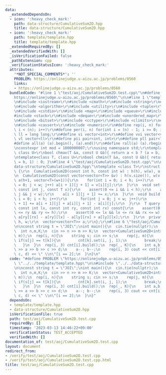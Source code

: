 ```yaml
---
data:
  _extendedDependsOn:
  - icon: ':heavy_check_mark:'
    path: data-structure/CumulativeSum2D.hpp
    title: data-structure/CumulativeSum2D.hpp
  - icon: ':heavy_check_mark:'
    path: template/template.hpp
    title: template/template.hpp
  _extendedRequiredBy: []
  _extendedVerifiedWith: []
  _isVerificationFailed: false
  _pathExtension: cpp
  _verificationStatusIcon: ':heavy_check_mark:'
  attributes:
    '*NOT_SPECIAL_COMMENTS*': ''
    PROBLEM: https://onlinejudge.u-aizu.ac.jp/problems/0560
    links:
    - https://onlinejudge.u-aizu.ac.jp/problems/0560
  bundledCode: "#line 1 \"test/aoj/CumulativeSum2D.test.cpp\"\n#define PROBLEM \"\
    https://onlinejudge.u-aizu.ac.jp/problems/0560\"\n\n#line 1 \"template/template.hpp\"\
    \n#include <iostream>\r\n#include <cmath>\r\n#include <string>\r\n#include <vector>\r\
    \n#include <algorithm>\r\n#include <utility>\r\n#include <tuple>\r\n#include <cstdint>\r\
    \n#include <cstdio>\r\n#include <map>\r\n#include <queue>\r\n#include <set>\r\n\
    #include <stack>\r\n#include <deque>\r\n#include <unordered_map>\r\n#include <unordered_set>\r\
    \n#include <bitset>\r\n#include <cctype>\r\n#include <climits>\r\n#include <functional>\r\
    \n#include <cassert>\r\n#include <numeric>\r\n#define rep(i, n) for(int i = 0;\
    \ i < (n); i++)\r\n#define per(i, n) for(int i = (n) - 1; i >= 0; i--)\r\nusing\
    \ ll = long long;\r\n#define vi vector<int>\r\n#define vvi vector<vi>\r\n#define\
    \ vl vector<ll>\r\n#define pii pair<int, int>\r\n#define pll pair<ll, ll>\r\n\
    #define all(a) (a).begin(), (a).end()\r\n#define rall(a) (a).rbegin(), (a).rend()\r\
    \nconstexpr int mod = 1000000007;\r\nusing namespace std;\r\ntemplate<class T,\
    \ class U>\r\nbool chmax(T &a, const U &b){ return a < b ? (a = b, 1) : 0; }\r\
    \ntemplate<class T, class U>\r\nbool chmin(T &a, const U &b){ return a > b ? (a\
    \ = b, 1) : 0; }\n#line 4 \"test/aoj/CumulativeSum2D.test.cpp\"\n\n#line 1 \"\
    data-structure/CumulativeSum2D.hpp\"\ntemplate <class T>\r\nstruct CumulativeSum2D\
    \ {\r\n  CumulativeSum2D(const int h, const int w) : h(h), w(w), a(h+1, vector<T>(w+1)){}\r\
    \n  CumulativeSum2D(const vector<vector<T>> &v) : h(v.size()), w(v[0].size()),\
    \ a(h+1, vector<T>(w+1)){\r\n    for(int i = 0; i < h; i++)\r\n      for(int j\
    \ = 0; j < w; j++) a[i + 1][j + 1] = v[i][j];\r\n  }\r\n  void set(const int i,\
    \ const int j, const T x){\r\n    assert(0 <= i && i < h);\r\n    assert(0 <=\
    \ j && j < w);\r\n    a[i + 1][j + 1] += x;\r\n  }\r\n  void build(){\r\n    for(int\
    \ i = 0; i < h; i++)\r\n      for(int j = 0; j < w; j++)\r\n        a[i + 1][j\
    \ + 1] += a[i + 1][j] + a[i][j + 1] - a[i][j];\r\n  }\r\n  T query(const int ly,\
    \ const int lx, const int ry, const int rx) const{\r\n    assert(0 <= ly && ly\
    \ <= ry && ry <= h);\r\n    assert(0 <= lx && lx <= rx && rx <= w);\r\n    return\
    \ a[ry][rx] - a[ry][lx] - a[ly][rx] + a[ly][lx];\r\n  }\r\n  private:\r\n  int\
    \ h, w;\r\n  vector<vector<T>> a;\r\n};\r\n#line 6 \"test/aoj/CumulativeSum2D.test.cpp\"\
    \n\nconst string t = \"JOI\";\nint main(){\n  cin.tie(nullptr);\n  ios::sync_with_stdio(false);\n\
    \  int n,m,K;\n  cin >> n >> m >> K;\n  vector<CumulativeSum2D<int>> cnt(3, CumulativeSum2D<int>(n,\
    \ m));\n  rep(i, n){\n    string s; cin >> s;\n    rep(j, m){\n      rep(k, 3)\
    \ if(s[j] == t[k]){\n        cnt[k].set(i, j, 1);\n        break;\n      }\n \
    \   }\n  }\n  rep(i, 3) cnt[i].build();\n  rep(_, K){\n    int a,b,c,d;\n    cin\
    \ >> a >> b >> c >> d;\n    a--; b--;\n    rep(i, 3) cout << cnt[i].query(a, b,\
    \ c, d) << \" \\n\"[i == 2];\n  }\n}\n"
  code: "#define PROBLEM \"https://onlinejudge.u-aizu.ac.jp/problems/0560\"\n\n#include\
    \ \"../../template/template.hpp\"\n\n#include \"../../data-structure/CumulativeSum2D.hpp\"\
    \n\nconst string t = \"JOI\";\nint main(){\n  cin.tie(nullptr);\n  ios::sync_with_stdio(false);\n\
    \  int n,m,K;\n  cin >> n >> m >> K;\n  vector<CumulativeSum2D<int>> cnt(3, CumulativeSum2D<int>(n,\
    \ m));\n  rep(i, n){\n    string s; cin >> s;\n    rep(j, m){\n      rep(k, 3)\
    \ if(s[j] == t[k]){\n        cnt[k].set(i, j, 1);\n        break;\n      }\n \
    \   }\n  }\n  rep(i, 3) cnt[i].build();\n  rep(_, K){\n    int a,b,c,d;\n    cin\
    \ >> a >> b >> c >> d;\n    a--; b--;\n    rep(i, 3) cout << cnt[i].query(a, b,\
    \ c, d) << \" \\n\"[i == 2];\n  }\n}"
  dependsOn:
  - template/template.hpp
  - data-structure/CumulativeSum2D.hpp
  isVerificationFile: true
  path: test/aoj/CumulativeSum2D.test.cpp
  requiredBy: []
  timestamp: '2023-03-13 14:46:22+09:00'
  verificationStatus: TEST_ACCEPTED
  verifiedWith: []
documentation_of: test/aoj/CumulativeSum2D.test.cpp
layout: document
redirect_from:
- /verify/test/aoj/CumulativeSum2D.test.cpp
- /verify/test/aoj/CumulativeSum2D.test.cpp.html
title: test/aoj/CumulativeSum2D.test.cpp
---
```

